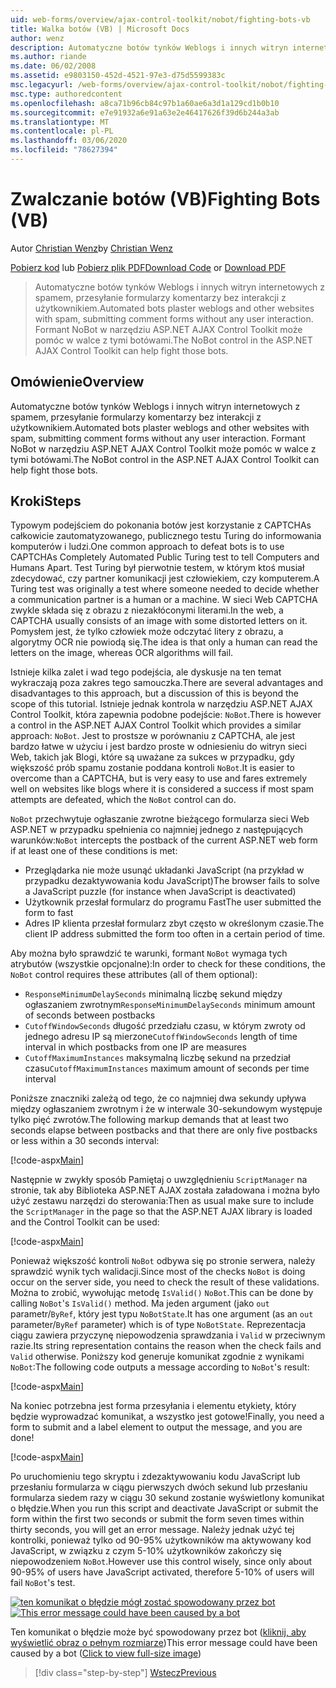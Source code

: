 ```yaml
---
uid: web-forms/overview/ajax-control-toolkit/nobot/fighting-bots-vb
title: Walka botów (VB) | Microsoft Docs
author: wenz
description: Automatyczne botów tynków Weblogs i innych witryn internetowych z spamem, przesyłanie formularzy komentarzy bez interakcji z użytkownikiem. Kontrolka NoBot w ASP.NET AJAX con...
ms.author: riande
ms.date: 06/02/2008
ms.assetid: e9803150-452d-4521-97e3-d75d5599383c
msc.legacyurl: /web-forms/overview/ajax-control-toolkit/nobot/fighting-bots-vb
msc.type: authoredcontent
ms.openlocfilehash: a8ca71b96cb84c97b1a60ae6a3d1a129cd1b0b10
ms.sourcegitcommit: e7e91932a6e91a63e2e46417626f39d6b244a3ab
ms.translationtype: MT
ms.contentlocale: pl-PL
ms.lasthandoff: 03/06/2020
ms.locfileid: "78627394"
---
```

# <a name="fighting-bots-vb"></a><span data-ttu-id="85e3f-104">Zwalczanie botów (VB)</span><span class="sxs-lookup"><span data-stu-id="85e3f-104">Fighting Bots (VB)</span></span>

<span data-ttu-id="85e3f-105">Autor [Christian Wenz](https://github.com/wenz)</span><span class="sxs-lookup"><span data-stu-id="85e3f-105">by [Christian Wenz](https://github.com/wenz)</span></span>

<span data-ttu-id="85e3f-106">[Pobierz kod](https://download.microsoft.com/download/9/3/f/93f8daea-bebd-4821-833b-95205389c7d0/NoBot0.vb.zip) lub [Pobierz plik PDF](https://download.microsoft.com/download/b/6/a/b6ae89ee-df69-4c87-9bfb-ad1eb2b23373/nobot0VB.pdf)</span><span class="sxs-lookup"><span data-stu-id="85e3f-106">[Download Code](https://download.microsoft.com/download/9/3/f/93f8daea-bebd-4821-833b-95205389c7d0/NoBot0.vb.zip) or [Download PDF](https://download.microsoft.com/download/b/6/a/b6ae89ee-df69-4c87-9bfb-ad1eb2b23373/nobot0VB.pdf)</span></span>

> <span data-ttu-id="85e3f-107">Automatyczne botów tynków Weblogs i innych witryn internetowych z spamem, przesyłanie formularzy komentarzy bez interakcji z użytkownikiem.</span><span class="sxs-lookup"><span data-stu-id="85e3f-107">Automated bots plaster weblogs and other websites with spam, submitting comment forms without any user interaction.</span></span> <span data-ttu-id="85e3f-108">Formant NoBot w narzędziu ASP.NET AJAX Control Toolkit może pomóc w walce z tymi botówami.</span><span class="sxs-lookup"><span data-stu-id="85e3f-108">The NoBot control in the ASP.NET AJAX Control Toolkit can help fight those bots.</span></span>

## <a name="overview"></a><span data-ttu-id="85e3f-109">Omówienie</span><span class="sxs-lookup"><span data-stu-id="85e3f-109">Overview</span></span>

<span data-ttu-id="85e3f-110">Automatyczne botów tynków Weblogs i innych witryn internetowych z spamem, przesyłanie formularzy komentarzy bez interakcji z użytkownikiem.</span><span class="sxs-lookup"><span data-stu-id="85e3f-110">Automated bots plaster weblogs and other websites with spam, submitting comment forms without any user interaction.</span></span> <span data-ttu-id="85e3f-111">Formant NoBot w narzędziu ASP.NET AJAX Control Toolkit może pomóc w walce z tymi botówami.</span><span class="sxs-lookup"><span data-stu-id="85e3f-111">The NoBot control in the ASP.NET AJAX Control Toolkit can help fight those bots.</span></span>

## <a name="steps"></a><span data-ttu-id="85e3f-112">Kroki</span><span class="sxs-lookup"><span data-stu-id="85e3f-112">Steps</span></span>

<span data-ttu-id="85e3f-113">Typowym podejściem do pokonania botów jest korzystanie z CAPTCHAs całkowicie zautomatyzowanego, publicznego testu Turing do informowania komputerów i ludzi.</span><span class="sxs-lookup"><span data-stu-id="85e3f-113">One common approach to defeat bots is to use CAPTCHAs Completely Automated Public Turing test to tell Computers and Humans Apart.</span></span> <span data-ttu-id="85e3f-114">Test Turing był pierwotnie testem, w którym ktoś musiał zdecydować, czy partner komunikacji jest człowiekiem, czy komputerem.</span><span class="sxs-lookup"><span data-stu-id="85e3f-114">A Turing test was originally a test where someone needed to decide whether a communication partner is a human or a machine.</span></span> <span data-ttu-id="85e3f-115">W sieci Web CAPTCHA zwykle składa się z obrazu z niezakłóconymi literami.</span><span class="sxs-lookup"><span data-stu-id="85e3f-115">In the web, a CAPTCHA usually consists of an image with some distorted letters on it.</span></span> <span data-ttu-id="85e3f-116">Pomysłem jest, że tylko człowiek może odczytać litery z obrazu, a algorytmy OCR nie powiodą się.</span><span class="sxs-lookup"><span data-stu-id="85e3f-116">The idea is that only a human can read the letters on the image, whereas OCR algorithms will fail.</span></span>

<span data-ttu-id="85e3f-117">Istnieje kilka zalet i wad tego podejścia, ale dyskusje na ten temat wykraczają poza zakres tego samouczka.</span><span class="sxs-lookup"><span data-stu-id="85e3f-117">There are several advantages and disadvantages to this approach, but a discussion of this is beyond the scope of this tutorial.</span></span> <span data-ttu-id="85e3f-118">Istnieje jednak kontrola w narzędziu ASP.NET AJAX Control Toolkit, która zapewnia podobne podejście: `NoBot`.</span><span class="sxs-lookup"><span data-stu-id="85e3f-118">There is however a control in the ASP.NET AJAX Control Toolkit which provides a similar approach: `NoBot`.</span></span> <span data-ttu-id="85e3f-119">Jest to prostsze w porównaniu z CAPTCHA, ale jest bardzo łatwe w użyciu i jest bardzo proste w odniesieniu do witryn sieci Web, takich jak Blogi, które są uważane za sukces w przypadku, gdy większość prób spamu zostanie poddana kontroli `NoBot`.</span><span class="sxs-lookup"><span data-stu-id="85e3f-119">It is easier to overcome than a CAPTCHA, but is very easy to use and fares extremely well on websites like blogs where it is considered a success if most spam attempts are defeated, which the `NoBot` control can do.</span></span>

<span data-ttu-id="85e3f-120">`NoBot` przechwytuje ogłaszanie zwrotne bieżącego formularza sieci Web ASP.NET w przypadku spełnienia co najmniej jednego z następujących warunków:</span><span class="sxs-lookup"><span data-stu-id="85e3f-120">`NoBot` intercepts the postback of the current ASP.NET web form if at least one of these conditions is met:</span></span>

- <span data-ttu-id="85e3f-121">Przeglądarka nie może usunąć układanki JavaScript (na przykład w przypadku dezaktywowania kodu JavaScript)</span><span class="sxs-lookup"><span data-stu-id="85e3f-121">The browser fails to solve a JavaScript puzzle (for instance when JavaScript is deactivated)</span></span>
- <span data-ttu-id="85e3f-122">Użytkownik przesłał formularz do programu Fast</span><span class="sxs-lookup"><span data-stu-id="85e3f-122">The user submitted the form to fast</span></span>
- <span data-ttu-id="85e3f-123">Adres IP klienta przesłał formularz zbyt często w określonym czasie.</span><span class="sxs-lookup"><span data-stu-id="85e3f-123">The client IP address submitted the form too often in a certain period of time.</span></span>

<span data-ttu-id="85e3f-124">Aby można było sprawdzić te warunki, formant `NoBot` wymaga tych atrybutów (wszystkie opcjonalne):</span><span class="sxs-lookup"><span data-stu-id="85e3f-124">In order to check for these conditions, the `NoBot` control requires these attributes (all of them optional):</span></span>

- <span data-ttu-id="85e3f-125">`ResponseMinimumDelaySeconds` minimalną liczbę sekund między ogłaszaniem zwrotnym</span><span class="sxs-lookup"><span data-stu-id="85e3f-125">`ResponseMinimumDelaySeconds` minimum amount of seconds between postbacks</span></span>
- <span data-ttu-id="85e3f-126">`CutoffWindowSeconds` długość przedziału czasu, w którym zwroty od jednego adresu IP są mierzone</span><span class="sxs-lookup"><span data-stu-id="85e3f-126">`CutoffWindowSeconds` length of time interval in which postbacks from one IP are measures</span></span>
- <span data-ttu-id="85e3f-127">`CutoffMaximumInstances` maksymalną liczbę sekund na przedział czasu</span><span class="sxs-lookup"><span data-stu-id="85e3f-127">`CutoffMaximumInstances` maximum amount of seconds per time interval</span></span>

<span data-ttu-id="85e3f-128">Poniższe znaczniki zależą od tego, że co najmniej dwa sekundy upływa między ogłaszaniem zwrotnym i że w interwale 30-sekundowym występuje tylko pięć zwrotów.</span><span class="sxs-lookup"><span data-stu-id="85e3f-128">The following markup demands that at least two seconds elapse between postbacks and that there are only five postbacks or less within a 30 seconds interval:</span></span>

[!code-aspx[Main](fighting-bots-vb/samples/sample1.aspx)]

<span data-ttu-id="85e3f-129">Następnie w zwykły sposób Pamiętaj o uwzględnieniu `ScriptManager` na stronie, tak aby Biblioteka ASP.NET AJAX została załadowana i można było użyć zestawu narzędzi do sterowania:</span><span class="sxs-lookup"><span data-stu-id="85e3f-129">Then as usual make sure to include the `ScriptManager` in the page so that the ASP.NET AJAX library is loaded and the Control Toolkit can be used:</span></span>

[!code-aspx[Main](fighting-bots-vb/samples/sample2.aspx)]

<span data-ttu-id="85e3f-130">Ponieważ większość kontroli `NoBot` odbywa się po stronie serwera, należy sprawdzić wynik tych walidacji.</span><span class="sxs-lookup"><span data-stu-id="85e3f-130">Since most of the checks `NoBot` is doing occur on the server side, you need to check the result of these validations.</span></span> <span data-ttu-id="85e3f-131">Można to zrobić, wywołując metodę `IsValid()` `NoBot`.</span><span class="sxs-lookup"><span data-stu-id="85e3f-131">This can be done by calling `NoBot`'s `IsValid()` method.</span></span> <span data-ttu-id="85e3f-132">Ma jeden argument (jako `out` parametr/`ByRef`, który jest typu `NoBotState`.</span><span class="sxs-lookup"><span data-stu-id="85e3f-132">It has one argument (as an `out` parameter/`ByRef` parameter) which is of type `NoBotState`.</span></span> <span data-ttu-id="85e3f-133">Reprezentacja ciągu zawiera przyczynę niepowodzenia sprawdzania i `Valid` w przeciwnym razie.</span><span class="sxs-lookup"><span data-stu-id="85e3f-133">Its string representation contains the reason when the check fails and `Valid` otherwise.</span></span> <span data-ttu-id="85e3f-134">Poniższy kod generuje komunikat zgodnie z wynikami `NoBot`:</span><span class="sxs-lookup"><span data-stu-id="85e3f-134">The following code outputs a message according to `NoBot`'s result:</span></span>

[!code-aspx[Main](fighting-bots-vb/samples/sample3.aspx)]

<span data-ttu-id="85e3f-135">Na koniec potrzebna jest forma przesyłania i elementu etykiety, który będzie wyprowadzać komunikat, a wszystko jest gotowe!</span><span class="sxs-lookup"><span data-stu-id="85e3f-135">Finally, you need a form to submit and a label element to output the message, and you are done!</span></span>

[!code-aspx[Main](fighting-bots-vb/samples/sample4.aspx)]

<span data-ttu-id="85e3f-136">Po uruchomieniu tego skryptu i zdezaktywowaniu kodu JavaScript lub przesłaniu formularza w ciągu pierwszych dwóch sekund lub przesłaniu formularza siedem razy w ciągu 30 sekund zostanie wyświetlony komunikat o błędzie.</span><span class="sxs-lookup"><span data-stu-id="85e3f-136">When you run this script and deactivate JavaScript or submit the form within the first two seconds or submit the form seven times within thirty seconds, you will get an error message.</span></span> <span data-ttu-id="85e3f-137">Należy jednak użyć tej kontrolki, ponieważ tylko od 90-95% użytkowników ma aktywowany kod JavaScript, w związku z czym 5-10% użytkowników zakończy się niepowodzeniem `NoBot`.</span><span class="sxs-lookup"><span data-stu-id="85e3f-137">However use this control wisely, since only about 90-95% of users have JavaScript activated, therefore 5-10% of users will fail `NoBot`'s test.</span></span>

<span data-ttu-id="85e3f-138">[![ten komunikat o błędzie mógł zostać spowodowany przez bot](fighting-bots-vb/_static/image2.png)](fighting-bots-vb/_static/image1.png)</span><span class="sxs-lookup"><span data-stu-id="85e3f-138">[![This error message could have been caused by a bot](fighting-bots-vb/_static/image2.png)](fighting-bots-vb/_static/image1.png)</span></span>

<span data-ttu-id="85e3f-139">Ten komunikat o błędzie może być spowodowany przez bot ([kliknij, aby wyświetlić obraz o pełnym rozmiarze](fighting-bots-vb/_static/image3.png))</span><span class="sxs-lookup"><span data-stu-id="85e3f-139">This error message could have been caused by a bot ([Click to view full-size image](fighting-bots-vb/_static/image3.png))</span></span>

> [!div class="step-by-step"]
> [<span data-ttu-id="85e3f-140">Wstecz</span><span class="sxs-lookup"><span data-stu-id="85e3f-140">Previous</span></span>](fighting-bots-cs.md)
